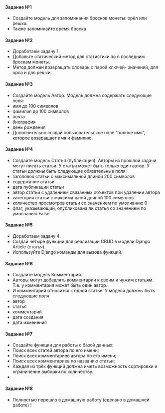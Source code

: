 #### Задание №1

- Создайте модель для запоминания бросков 
монеты: орёл или решка.
- Также запоминайте время броска

#### Задание №2

- Доработаем задачу 1.
- Добавьте статический метод для статистики по n 
последним броскам монеты.
- Метод должен возвращать словарь с парой ключей-
значений, для орла и для решки.

#### Задание №3

- Создайте модель Автор. Модель должна содержать
следующие поля:
- имя до 100 символов
- фамилия до 100 символов
- почта
- биография
- день рождения
- Дополнительно создай пользовательское поле “полное
имя”, которое возвращает имя и фамилию.

#### Задание №4

- Создайте модель Статья (публикация). Авторы из прошлой задачи могут
писать статьи. У статьи может быть только один автор. У статьи должны быть
следующие обязательные поля:
- заголовок статьи с максимальной длиной 200 символов
- содержание статьи
- дата публикации статьи
- автор статьи с удалением связанных объектов при удалении автора
- категория статьи с максимальной длиной 100 символов
- количество просмотров статьи со значением по умолчанию 0
- флаг, указывающий, опубликована ли статья со значением по умолчанию
False

#### Задание №5

- Доработаем задачу 4.
- Создай четыре функции для реализации CRUD в модели
Django Article (статья).
- Используйте Django команды для вызова функций.

#### Задание №6

- Создайте модель Комментарий.
- Авторы могут добавлять комментарии к своим и чужим
статьям. Т.е. у комментария может быть один автор.
- И комментарий относится к одной статье. У модели должны
быть следующие поля
- автор
- статья
- комментарий
- дата создания
- дата изменения

#### Задание №7

- Создайте функции для работы с базой данных:
- Поиск всех статей автора по его имени;
- Поиск всех комментариев автора по его имени;
- Поиск всех комментариев по названию статьи; 
- Каждая из трёх функций должна иметь возможность
сортировки и ограничение выборки по количеству.
- 
#### Задание №8

- Полностью перешло в домашную работу 
(сделано в домашней работе) !